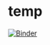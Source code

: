 # temp
[![Binder](https://mybinder.org/badge.svg)](https://mybinder.org/v2/gh/jtwhite79/temp/master)
